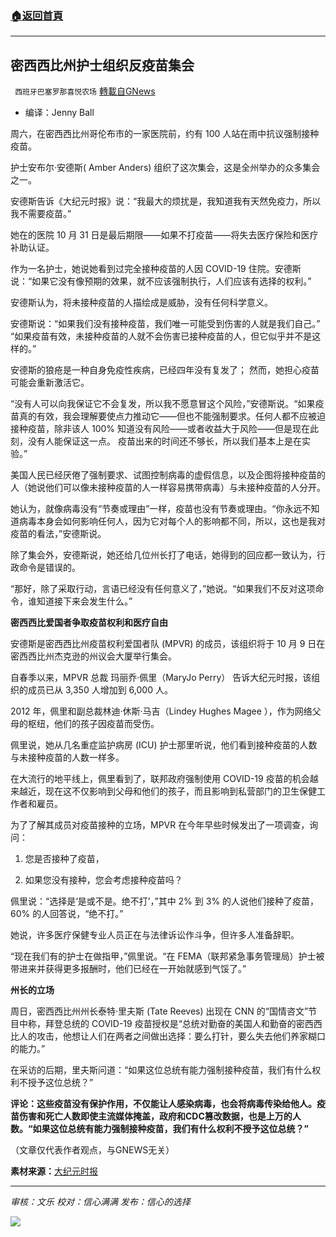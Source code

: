 ###  [:house:返回首頁](https://github.com/ourhimalayas/txt)
---


## 密西西比州护士组织反疫苗集会
` 西班牙巴塞罗那喜悦农场` [轉載自GNews](https://gnews.org/zh-hans/1547574/)

- 编译：Jenny Ball


周六，在密西西比州哥伦布市的一家医院前，约有 100 人站在雨中抗议强制接种疫苗。

护士安布尔·安德斯( Amber Anders) 组织了这次集会，这是全州举办的众多集会之一。

安德斯告诉《大纪元时报》说：“我最大的烦扰是，我知道我有天然免疫力，所以我不需要疫苗。”

她在的医院 10 月 31 日是最后期限——如果不打疫苗——将失去医疗保险和医疗补助认证。

作为一名护士，她说她看到过完全接种疫苗的人因 COVID-19 住院。安德斯说：“如果它没有像预期的效果，就不应该强制执行，人们应该有选择的权利。”

安德斯认为，将未接种疫苗的人描绘成是威胁，没有任何科学意义。

安德斯说：“如果我们没有接种疫苗，我们唯一可能受到伤害的人就是我们自己。” “如果疫苗有效，未接种疫苗的人就不会伤害已接种疫苗的人，但它似乎并不是这样的。”

安德斯的狼疮是一种自身免疫性疾病，已经四年没有复发了； 然而，她担心疫苗可能会重新激活它。

“没有人可以向我保证它不会复发，所以我不愿意冒这个风险，”安德斯说。“如果疫苗真的有效，我会理解要使点力推动它——但也不能强制要求。任何人都不应被迫接种疫苗，除非该人 100% 知道没有风险——或者收益大于风险——但是现在此刻，没有人能保证这一点。 疫苗出来的时间还不够长，所以我们基本上是在实验。”

美国人民已经厌倦了强制要求、试图控制病毒的虚假信息，以及企图将接种疫苗的人（她说他们可以像未接种疫苗的人一样容易携带病毒）与未接种疫苗的人分开。

她认为，就像病毒没有“节奏或理由”一样，疫苗也没有节奏或理由。“你永远不知道病毒本身会如何影响任何人，因为它对每个人的影响都不同，所以，这也是我对疫苗的看法，”安德斯说。

除了集会外，安德斯说，她还给几位州长打了电话，她得到的回应都一致认为，行政命令是错误的。

“那好，除了采取行动，言语已经没有任何意义了，”她说。“如果我们不反对这项命令，谁知道接下来会发生什么。”

**密西西比爱国者争取疫苗权利和医疗自由**

安德斯是密西西比州疫苗权利爱国者队 (MPVR) 的成员，该组织将于 10 月 9 日在密西西比州杰克逊的州议会大厦举行集会。

自春季以来，MPVR 总裁 玛丽乔·佩里（MaryJo Perry） 告诉大纪元时报，该组织的成员已从 3,350 人增加到 6,000 人。

2012 年，佩里和副总裁林迪·休斯·马吉（Lindey Hughes Magee ），作为网络父母的枢纽，他们的孩子因疫苗而受伤。

佩里说，她从几名重症监护病房 (ICU) 护士那里听说，他们看到接种疫苗的人数与未接种疫苗的人数一样多。

在大流行的地平线上，佩里看到了，联邦政府强制使用 COVID-19 疫苗的机会越来越近，现在这不仅影响到父母和他们的孩子，而且影响到私营部门的卫生保健工作者和雇员。

为了了解其成员对疫苗接种的立场，MPVR 在今年早些时候发出了一项调查，询问：

1) 您是否接种了疫苗，

2) 如果您没有接种，您会考虑接种疫苗吗？

佩里说：“选择是‘是或不是。绝不打’，”其中 2% 到 3% 的人说他们接种了疫苗，60% 的人回答说，“绝不打。”

她说，许多医疗保健专业人员正在与法律诉讼作斗争，但许多人准备辞职。

“现在我们有的护士在做指甲，”佩里说。“在 FEMA（联邦紧急事务管理局）护士被带进来并获得更多报酬时，他们已经在一开始就感到气馁了。”

**州长的立场**

周日，密西西比州州长泰特·里夫斯 (Tate Reeves) 出现在 CNN 的“国情咨文”节目中称，拜登总统的 COVID-19 疫苗授权是“总统对勤奋的美国人和勤奋的密西西比人的攻击，他想让人们在两者之间做出选择：要么打针，要么失去他们养家糊口的能力。”

在采访的后期，里夫斯问道：“如果这位总统有能力强制接种疫苗，我们有什么权利不授予这位总统？”

**评论：这些疫苗没有保护作用，不仅能让人感染病毒，也会将病毒传染给他人。疫苗伤害和死亡人数即使主流媒体掩盖，政府和CDC篡改数据，也是上万的人数。“如果这位总统有能力强制接种疫苗，我们有什么权利不授予这位总统？”**

（文章仅代表作者观点，与GNEWS无关）

**素材来源：**[大纪元时报](https://www.theepochtimes.com/mississippi-nurse-organizes-rally-against-vaccine-mandates_4007093.html?utm_source=CCPVirusNewsletter&amp;utm_medium=email&amp;utm_campaig)

* * *

*审核：文乐
校对：信心满满
发布：信心的选择*

![](https://assets.gnews.org/wp-content/uploads/2021/09/GNEWS_CH..jpeg)
